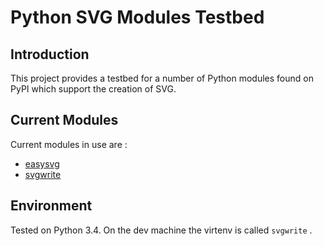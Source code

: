 # Python SVG Modules Testbed
## Introduction
This project provides a testbed for a number of Python modules found on PyPI which support the creation of SVG.
## Current Modules
Current modules in use are :
 
 - [easysvg](https://svgwrite.readthedocs.io/en/master/)
 - [svgwrite](https://github.com/stevelittlefish/easysvg)

## Environment
Tested on Python 3.4. On the dev machine the virtenv is called `svgwrite` .
